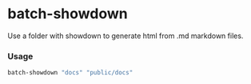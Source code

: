 # batch-showdown

Use a folder with showdown to generate html from .md markdown files.

### Usage

```bash
batch-showdown "docs" "public/docs"
```
